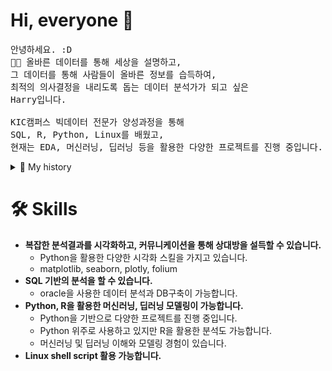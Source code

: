 # Hi, everyone 👋
<pre>
안녕하세요. :D
💁🏻‍ 올바른 데이터를 통해 세상을 설명하고,
그 데이터를 통해 사람들이 올바른 정보를 습득하여,
최적의 의사결정을 내리도록 돕는 데이터 분석가가 되고 싶은
Harry입니다.

KIC캠퍼스 빅데이터 전문가 양성과정을 통해
SQL, R, Python, Linux를 배웠고,
현재는 EDA, 머신러닝, 딥러닝 등을 활용한 다양한 프로젝트를 진행 중입니다.
</pre>

<details>
<summary>🔽 My history </summary>
<h3>🏃‍♂️ 경영학을 공부하고 3년간 영업직무를 경험했습니다. </h3>
<pre>
- Yanolja COO그룹 영업 3팀 영업관리 2017.07 ~ 2020.05
- Softcen 인프라사업1부 인턴 2017.01 ~ 2017.03
- PDS Consulting (Malaysia) 영업마케팅팀 인턴 2016.06 ~ 2016.10
</pre>

<h3>👨🏻‍💻 그래서 저는  </h3>
<pre>
- 효율적인 업무 처리를 위해 생산성 향상에 집착하며
- 정리/메모/계획을 세우는 습관이 있으며
- 사람들과 협업하고 토론하는 것을 즐기고
- 데이터 기반의 영업을 하다가 데이터의 매력에 빠졌습니다.
</pre>
</details>

# 🛠️ Skills
- **복잡한 분석결과를 시각화하고, 커뮤니케이션을 통해 상대방을 설득할 수 있습니다.**
   - Python을 활용한 다양한 시각화 스킬을 가지고 있습니다.
   - matplotlib, seaborn, plotly, folium
- **SQL 기반의 분석을 할 수 있습니다.**
   - oracle을 사용한 데이터 분석과 DB구축이 가능합니다. 
- **Python, R을 활용한 머신러닝, 딥러닝 모델링이 가능합니다.**
   - Python을 기반으로 다양한 프로젝트를 진행 중입니다.
   - Python 위주로 사용하고 있지만 R을 활용한 분석도 가능합니다.
   - 머신러닝 및 딥러닝 이해와 모델링 경험이 있습니다.
- **Linux shell script 활용 가능합니다.**
